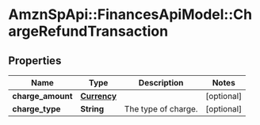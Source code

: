 # AmznSpApi::FinancesApiModel::ChargeRefundTransaction

## Properties
Name | Type | Description | Notes
------------ | ------------- | ------------- | -------------
**charge_amount** | [**Currency**](Currency.md) |  | [optional] 
**charge_type** | **String** | The type of charge. | [optional] 

